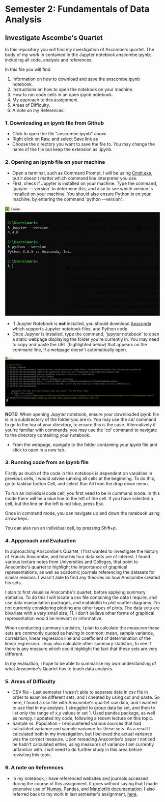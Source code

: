 # Semester 2: Fundamentals of Data Analysis
## Investigate Ascombe's Quartet

In this repository you will find my investigation of Ascombe's quartet. The body of my work in contained in the Jupyter notebook anscombe.ipynb; including all code, analysis and references. 

In this file you will find:
1. Information on how to download and save the anscombe.ipynb notebook.
2. Instructions on how to open the notebook on your machine.
3. How to run code cells in an open ipynb notebook.
4. My approach to this assignment.
5. Areas of Difficulty.
6. A note on my References.

 ### 1. Downloading an ipynb file from Github 
* Click to open the file "anscombe.ipynb" above.
* Right click on Raw, and select Save link as
* Choose the directory you want to save the file to. You may change the name of the file but keep the extension as .ipynb.

### 2. Opening an ipynb file on your machine
* Open a terminal, such as Command Prompt. I will be using [Cmdr.exe](http://cmder.net/), but it doesn't matter which command line interpreter you use. 
* First, check if Jupyter is installed on your machine. Type the command, 'jupyter -- version' to determine this, and also to see which version is installed on your machine. You should also ensure Python is on your machine, by entering the command 'python --version'.

![](images/openipynb1.jpeg)

* If Jupyter Notebook is **not** installed, you should download [Anaconda](https://www.anaconda.com/download/) which supports Jupyter notebook files, and Python code. 
* Once Jupyter is installed, type the command, 'jupyter notebook' to open a static webpage displaying the folder you're currently in. You may need to copy and paste the URL (highlighted below) that appears on the command line, if a webpage doesn't automatically open. 

![](images/openipynb2.JPG)

**NOTE:** When opening Jupyter notebook, ensure your downloaded ipynb file is in a subdirectory of the folder you are in. You may use the cd/ command to go to the top of your directory, to ensure this is the case. Alternatively if you're familiar with commands, you may use the 'cd' command to navigate to the directory containing your notebook.
* From the webpage, navigate to the folder containing your ipynb file and click to open in a new tab. 

### 3. Running code from an ipynb file
Firstly as much of the code in this notebook is dependent on variables in previous cells, I would advise running all cells at the beginning. To do this, go to taskbar button Cell, and select Run All from the drop down menu. 

To run an individual code cell, you first need to be in command mode. In this mode there will be a blue line to the left of the cell. If you have selected a cell, but the line on the left is not blue, press Esc. 

Once in command mode, you can navigate up and down the notebook using arrow keys. 

You can also run an individual cell, by pressing Shift+p.

### 4. Appproach and Evaluation 
In approaching Anscombe's Quartet, I first wanted to investigate the history of Francis Anscombe, and how his four data sets are of interest. I found various lecture notes from Universities and Colleges, that point to Anscombe's quartet to highlight the importance of graphical representations, as well as academic journals referencing the datasets for similar reasons. I wasn't able to find any theories on how Anscombe created his sets. 

I plan to first visualise Anscombe's quartet, before applying summary statistics. To do this I will locate a csv file containing the data I require, and use data manipulation packages, and matplotlib to plot scatter diagrams. I'm not currently considering plotting any other types of plots. The data sets are bivariate with a very small size, 11. I don't believe other forms of graphical representation would be relevant or informative. 

When conducting summary statistics, I plan to calculate the measures these sets are commonly quoted as having in common; mean, sample variance, correlation, linear regression line	 and coefficient of determination of the linear regression.	I may also calculate other summary statistics, to see if there is any measure which could highlight the fact that these sets are very different.

In my evaluation, I hope to be able to summarise my own understanding of what Anscombe's Quartet has to teach data analysts. 

### 5. Areas of Difficulty
* CSV file - Last semester I wasn't able to separate data in csv file in order to examine different sets, and I cheated by using cut and paste. So here, I found a csv file with Anscombe's quartet raw data, and I wanted to use that in my analysis. I struggled to group data by set, and then to list only the range of x,y values in set 1. Used pandas package, as well as numpy. I updated my code, following a recent lecture on this topic. 
* Sample vs. Population - I encountered various sources that had calculated variance and sample variance for these sets. As a result I calculated both in my investigation, but I believed the actual variance was the correct measure. Upon rereading Anscombe's paper I noticed he hadn't calculated either, using measures of variance I am currently unfamiliar with. I will need to do further study in this area before revisiting this topic.  


### 6. A note on References
* In my notebook, I have referenced websites and journals accessed during the course of this assignment. It goes without saying that I made extensive use of [Numpy](https://docs.scipy.org/doc/), [Pandas](https://pandas.pydata.org/pandas-docs/stable/), and [Matplotlib documentation](https://matplotlib.org/contents.html). I also referred back to my work in last semester's assignment, [here](https://github.com/MarionMcG/Python-Project-2018). 
